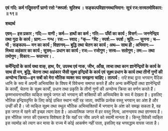 **एवं गदि: कर्म गतिॢवसर्गो** **घ्राणो रसो ²क्स्पर्श: श्रुतिश्च ।** **सङ्कल्पविज्ञानमथाभिमान:** **सूत्रं रज:सत्त्वतमोविकार: ॥ १९॥** 

**शब्दार्थ** 

**एवम्—** **इस प्रकार** **; गदि:—** **वाणी** **; कर्म—** **हाथों का कर्म** **; गति:—** **पाँवों का कार्य** **; विसर्ग:—** **जननेन्द्रिय तथा गुदा के कार्य** **;** **घ्राण:—** **गन्ध** **; रस:—** **स्वाद** **; ²क्—** **²ष्टि** **; स्पर्श:—** **स्पर्श** **; श्रुति:—** **सुनना** **; च—** **भी** **; सङ्कल्प—** **मन का कार्य** **; विज्ञानम्—** **बुद्धि** **तथा चेतन का कार्य** **; अथ—** **साथ ही** **; अभिमान:—** **मिथ्या अहंकार का कार्य** **; सूत्रम्—** **प्रधान का कार्य** **; रज:—** **रजोगुण** **;** **सत्त्व—** **सतोगुण** **; तम:—** **तथा तमोगुण** **; विकार:—** **रूपान्तर।** **.** 

**कर्मेन्द्रियों के कार्य यथा वाक्, हाथ, पैर, उपस्थ एवं नाक, जीभ, आँख, त्वचा तथा कान** **ज्ञानेन्द्रियों के कार्य के साथ ही मन, बुद्धि, चेतना तथा अहंकार जैसी सूक्ष्म इन्द्रियों के कार्य एवं** **सूक्ष्म प्रधान के कार्य तथा तीनों गुणों की अन्योन्य क्रिया—इन सबों को मेरा भौतिक व्यक्त रूप** **समझना चाहिए।** **तात्पर्य :** *गदि* शब्द द्वारा भगवान् वैदिक ध्वनि के रूप में अपनी अभिव्यक्ति के विषय में विवेचना समाप्त करते हैं और अन्य कर्मेन्द्रियों तथा ज्ञानेन्द्रियों के कार्यों, चेतना के सूक्ष्म कार्यों, प्रधान तथा प्रकृति के तीनों गुणों की अन्योन्य क्रिया का वर्णन करते हैं। कृष्णभावनाभावित व्यकि्त समूचे जगत को भगवान् की शक्तियों की अभिव्यक्ति के रूप में देखता है। इसलिए भौतिक इन्द्रियतृप्ति के लिए कोई उचित स्थान नहीं रह जाता, क्योंकि प्रत्येक वस्तु भगवान् का अंश है और उन्हीं की है। जो व्यकि्त सूक्ष्म तथा स्थूल भौतिक अभिव्यक्तियों में भगवान् के अंश को समझ सकता है, वह इस जगत में रहने की इच्छा त्याग देता है। आध्यात्मिक जगत में हर वस्तु नित्य, आनन्दमय तथा ज्ञानमय है। इस भौतिक जगत की एकमात्र विशेषता है कि यहाँ पर जीव अपने को स्वामी मानता है। किन्तु विवेकी व्यकि्त इस व्यामोह को त्याग कर माया के राज्य में कोई आकर्षण नहीं पाता, इसलिए वह भगवद्धाम वापस जाता है।  